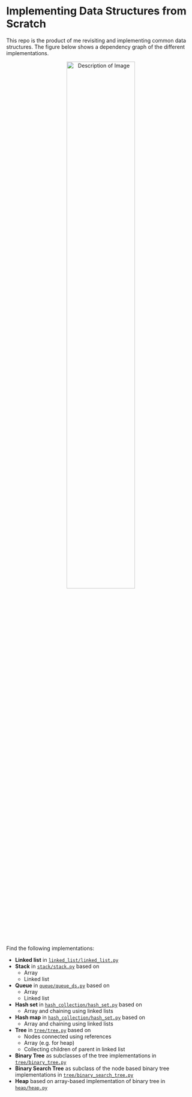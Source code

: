 # Implementing Data Structures from Scratch

This repo is the product of me revisiting and implementing common data structures.
The figure below shows a dependency graph of the different implementations.

<p align="center">
    <img src="https://github.com/vbjan/ds_and_algos/assets/62449932/5f31d3f3-a217-48db-9e84-ef638600bdac" alt="Description of Image" width=60%>
</p>

Find the following implementations:
- **Linked list** in [`linked_list/linked_list.py`](linked_list/linked_list.py)
- **Stack** in [`stack/stack.py`](stack/stack.py) based on 
  - Array
  - Linked list
- **Queue** in [`queue/queue_ds.py`](queue/queue_ds.py) based on 
  - Array
  - Linked list
- **Hash set** in [`hash_collection/hash_set.py`](hash_collection/hash_set.py`) based on
  - Array and chaining using linked lists
- **Hash map** in [`hash_collection/hash_set.py`](hash_collection/hash_set.py`) based on
  - Array and chaining using linked lists
- **Tree** in [`tree/tree.py`](tree/tree.py) based on
  - Nodes connected using references
  - Array (e.g. for heap)
  - Collecting children of parent in linked list
- **Binary Tree** as subclasses of the tree implementations in [`tree/binary_tree.py`](tree/binary_tree.py) 
- **Binary Search Tree** as subclass of the node based binary tree implementations in [`tree/binary_search_tree.py`](tree/binary_search_tree.py) 
- **Heap** based on array-based implementation of binary tree in [`heap/heap.py`](heap/heap.py)


